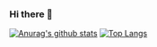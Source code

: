### Hi there 👋

[![Anurag's github stats](https://github-readme-stats.vercel.app/api?username=dastnbek&show_icons=true&theme=vision-friendly-dark)](https://github.com/anuraghazra/github-readme-stats)
[![Top Langs](https://github-readme-stats.vercel.app/api/top-langs/?username=dastnbek&layout=compact)](https://github.com/anuraghazra/github-readme-stats)

